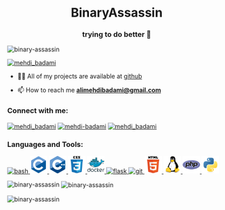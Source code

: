 <h1 align="center">BinaryAssassin</h1>
<h3 align="center">trying to do better 💯</h3>

<p align="left"> <img src="https://komarev.com/ghpvc/?username=binary-assassin&label=Profile%20views&color=0e75b6&style=flat" alt="binary-assassin" /> </p>

<p align="left"> <a href="https://twitter.com/mehdi_badami" target="blank"><img src="https://img.shields.io/twitter/follow/mehdi_badami?logo=twitter&style=for-the-badge" alt="mehdi_badami" /></a> </p>

- 👨‍💻 All of my projects are available at [github](https://github.com/Binary-Assassin?tab=repositories)

- 📫 How to reach me **alimehdibadami@gmail.com**

<h3 align="left">Connect with me:</h3>
<p align="left">
<a href="https://twitter.com/mehdi_badami" target="blank"><img align="center" src="https://raw.githubusercontent.com/rahuldkjain/github-profile-readme-generator/master/src/images/icons/Social/twitter.svg" alt="mehdi_badami" height="30" width="40" /></a>
<a href="https://linkedin.com/in/mehdi-badami" target="blank"><img align="center" src="https://raw.githubusercontent.com/rahuldkjain/github-profile-readme-generator/master/src/images/icons/Social/linked-in-alt.svg" alt="mehdi-badami" height="30" width="40" /></a>
<a href="https://medium.com/mehdi_badami" target="blank"><img align="center" src="https://raw.githubusercontent.com/rahuldkjain/github-profile-readme-generator/master/src/images/icons/Social/medium.svg" alt="mehdi_badami" height="30" width="40" /></a>
</p>

<h3 align="left">Languages and Tools:</h3>
<p align="left"> <a href="https://www.gnu.org/software/bash/" target="_blank" rel="noreferrer"> <img src="https://www.vectorlogo.zone/logos/gnu_bash/gnu_bash-icon.svg" alt="bash" width="40" height="40"/> </a> <a href="https://www.cprogramming.com/" target="_blank" rel="noreferrer"> <img src="https://raw.githubusercontent.com/devicons/devicon/master/icons/c/c-original.svg" alt="c" width="40" height="40"/> </a> <a href="https://www.w3schools.com/cpp/" target="_blank" rel="noreferrer"> <img src="https://raw.githubusercontent.com/devicons/devicon/master/icons/cplusplus/cplusplus-original.svg" alt="cplusplus" width="40" height="40"/> </a> <a href="https://www.w3schools.com/css/" target="_blank" rel="noreferrer"> <img src="https://raw.githubusercontent.com/devicons/devicon/master/icons/css3/css3-original-wordmark.svg" alt="css3" width="40" height="40"/> </a> <a href="https://www.docker.com/" target="_blank" rel="noreferrer"> <img src="https://raw.githubusercontent.com/devicons/devicon/master/icons/docker/docker-original-wordmark.svg" alt="docker" width="40" height="40"/> </a> <a href="https://flask.palletsprojects.com/" target="_blank" rel="noreferrer"> <img src="https://www.vectorlogo.zone/logos/pocoo_flask/pocoo_flask-icon.svg" alt="flask" width="40" height="40"/> </a> <a href="https://git-scm.com/" target="_blank" rel="noreferrer"> <img src="https://www.vectorlogo.zone/logos/git-scm/git-scm-icon.svg" alt="git" width="40" height="40"/> </a> <a href="https://www.w3.org/html/" target="_blank" rel="noreferrer"> <img src="https://raw.githubusercontent.com/devicons/devicon/master/icons/html5/html5-original-wordmark.svg" alt="html5" width="40" height="40"/> </a> <a href="https://www.linux.org/" target="_blank" rel="noreferrer"> <img src="https://raw.githubusercontent.com/devicons/devicon/master/icons/linux/linux-original.svg" alt="linux" width="40" height="40"/> </a> <a href="https://www.php.net" target="_blank" rel="noreferrer"> <img src="https://raw.githubusercontent.com/devicons/devicon/master/icons/php/php-original.svg" alt="php" width="40" height="40"/> </a> <a href="https://www.python.org" target="_blank" rel="noreferrer"> <img src="https://raw.githubusercontent.com/devicons/devicon/master/icons/python/python-original.svg" alt="python" width="40" height="40"/> </a> </p>

<p><img align="left" src="https://github-readme-stats.vercel.app/api/top-langs?username=binary-assassin&show_icons=true&locale=en&layout=compact" alt="binary-assassin" /></p>

<p>&nbsp;<img align="center" src="https://github-readme-stats.vercel.app/api?username=binary-assassin&show_icons=true&locale=en" alt="binary-assassin" /></p>

<p><img align="center" src="https://github-readme-streak-stats.herokuapp.com/?user=binary-assassin&" alt="binary-assassin" /></p>
